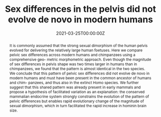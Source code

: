 ---
abstract: 'It is commonly assumed that the strong sexual dimorphism of the human pelvis evolved for delivering the relatively large human foetuses. Here we compare pelvic sex differences across modern humans and chimpanzees using a comprehensive geo- metric morphometric approach. Even though the magnitude of sex differences in pelvis shape was two times larger in humans than in chimpanzees, we found that the pattern is almost identical in the two species. We conclude that this pattern of pelvic sex differences did not evolve de novo in modern humans and must have been present in the common ancestor of humans and chim- panzees, and thus also in the extinct Homo species. We further suggest that this shared pattern was already present in early mammals and propose a hypothesis of facilitated variation as an explanation: the conserved mammalian endocrine system strongly constrains the evolution of the pattern of pelvic differences but enables rapid evolutionary change of the magnitude of sexual dimorphism, which in turn facilitated the rapid increase in hominin brain size.'

authors:
- Barbara Fischer
- Nicole D. S. Grunstra
- Eva Zaffarini
- Philipp Mitteroecker
date: "2021-03-25T00:00:00Z"
doi: ""
featured: false
image:
  caption: ''
  focal_point: ""
  preview_only: false
projects: []
publication: 'Nature Ecology and Evolution'
publication_short: ""
publication_types:
- "2"
publishDate: "2021-03-25T00:00:00Z"
slides: 
summary: 
tags:
- Source Themes
title: "Sex differences in the pelvis did not evolve de novo in modern humans"
links:
- name: URL
  url: https://www.nature.com/articles/s41559-021-01425-z
url_pdf: ''
url_code: ''
url_dataset: ''
url_poster: ''
url_project: ''
url_slides: ''
url_source: ''
url_video: ''
---